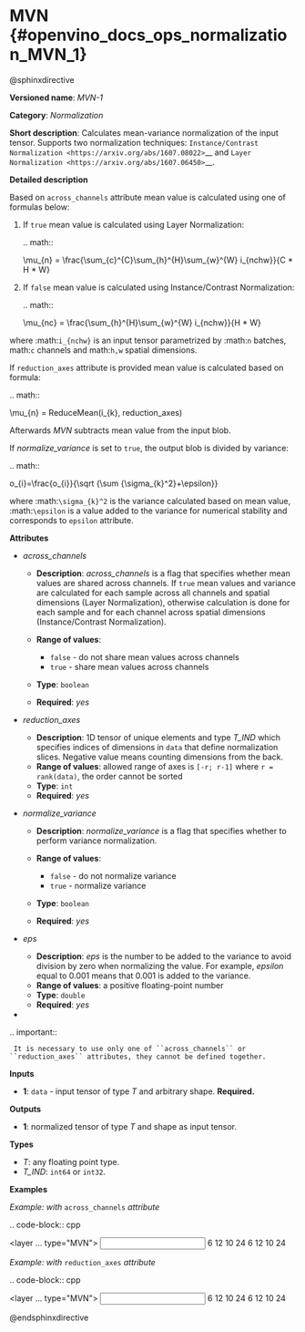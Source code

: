# MVN {#openvino_docs_ops_normalization_MVN_1}

@sphinxdirective

**Versioned name**: *MVN-1*

**Category**: *Normalization*

**Short description**: Calculates mean-variance normalization of the input tensor. Supports two normalization techniques: `Instance/Contrast Normalization <https://arxiv.org/abs/1607.08022>`__ and `Layer Normalization <https://arxiv.org/abs/1607.06450>`__.

**Detailed description**

Based on ``across_channels`` attribute mean value is calculated using one of formulas below:

1. If ``true`` mean value is calculated using Layer Normalization:

   .. math::

      \mu_{n} = \frac{\sum_{c}^{C}\sum_{h}^{H}\sum_{w}^{W} i_{nchw}}{C * H * W}


2. If ``false`` mean value is calculated using Instance/Contrast Normalization:

   .. math::

      \mu_{nc} = \frac{\sum_{h}^{H}\sum_{w}^{W} i_{nchw}}{H * W}


where :math:`i_{nchw}` is an input tensor parametrized by :math:`n` batches, math:`c` channels and math:`h,w` spatial dimensions.

If ``reduction_axes`` attribute is provided mean value is calculated based on formula:

.. math::

   \mu_{n} = ReduceMean(i_{k}, reduction_axes)


Afterwards *MVN* subtracts mean value from the input blob.

If *normalize_variance* is set to ``true``, the output blob is divided by variance:

.. math::

   o_{i}=\frac{o_{i}}{\sqrt {\sum {\sigma_{k}^2}+\epsilon}}


where :math:`\sigma_{k}^2` is the variance calculated based on mean value, :math:`\epsilon` is a value added to the variance for numerical stability and corresponds to ``epsilon`` attribute.

**Attributes**

* *across_channels*

  * **Description**: *across_channels* is a flag that specifies whether mean values are shared across channels. If ``true`` mean values and variance are calculated for each sample across all channels and spatial dimensions (Layer Normalization), otherwise calculation is done for each sample and for each channel across spatial dimensions (Instance/Contrast Normalization).
  * **Range of values**:

    * ``false`` - do not share mean values across channels
    * ``true`` - share mean values across channels

  * **Type**: ``boolean``
  * **Required**: *yes*

* *reduction_axes*

  * **Description**: 1D tensor of unique elements and type *T_IND* which specifies indices of dimensions in ``data`` that define normalization slices. Negative value means counting dimensions from the back.
  * **Range of values**: allowed range of axes is ``[-r; r-1]`` where ``r = rank(data)``, the order cannot be sorted
  * **Type**: ``int``
  * **Required**: *yes*

* *normalize_variance*

  * **Description**: *normalize_variance* is a flag that specifies whether to perform variance normalization.
  * **Range of values**:

    * ``false`` - do not normalize variance
    * ``true`` - normalize variance

  * **Type**: ``boolean``
  * **Required**: *yes*

* *eps*

  * **Description**: *eps* is the number to be added to the variance to avoid division by zero when normalizing the value. For example, *epsilon* equal to 0.001 means that 0.001 is added to the variance.
  * **Range of values**: a positive floating-point number
  * **Type**: ``double``
  * **Required**: *yes*

* 

  .. important::

     It is necessary to use only one of ``across_channels`` or ``reduction_axes`` attributes, they cannot be defined together.

**Inputs**

* **1**: ``data`` - input tensor of type *T* and arbitrary shape. **Required.**

**Outputs**

* **1**: normalized tensor of type *T* and shape as input tensor.

**Types**

* *T*: any floating point type.
* *T_IND*: ``int64`` or ``int32``.

**Examples**

*Example: with* ``across_channels`` *attribute*

.. code-block:: cpp

   <layer ... type="MVN">
       <data across_channels="true" eps="1e-9" normalize_variance="true"/>
       <input>
           <port id="0">
               <dim>6</dim>
               <dim>12</dim>
               <dim>10</dim>
               <dim>24</dim>
           </port>
       </input>
       <output>
           <port id="2">
               <dim>6</dim>
               <dim>12</dim>
               <dim>10</dim>
               <dim>24</dim>
           </port>
       </output>
   </layer>


*Example: with* ``reduction_axes`` *attribute*

.. code-block:: cpp

   <layer ... type="MVN">
       <data reduction_axes="2,3" eps="1e-9" normalize_variance="true"/>
       <input>
           <port id="0">
               <dim>6</dim>
               <dim>12</dim>
               <dim>10</dim>
               <dim>24</dim>
           </port>
       </input>
       <output>
           <port id="2">
               <dim>6</dim>
               <dim>12</dim>
               <dim>10</dim>
               <dim>24</dim>
           </port>
       </output>
   </layer>


@endsphinxdirective

